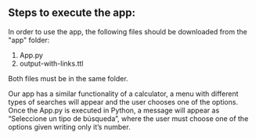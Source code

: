 ## Steps to execute the app:

In order to use the app, the following files should be downloaded from the "app" folder:

1. App.py
2. output-with-links.ttl

Both files must be in the same folder.

Our app has a similar functionality of a calculator, a menu with different types of searches will appear and the user chooses one of the options.
Once the App.py is executed in Python, a message will appear as “Seleccione un tipo de búsqueda”, where the user must choose one of the options given writing only it’s number.
